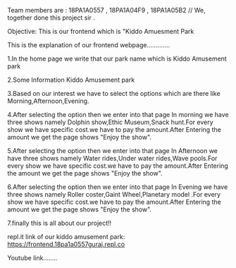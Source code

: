 Team members are : 18PA1A0557 , 18PA1A04F9 , 18PA1A05B2 // We, together done this project sir .

Objective: This is our frontend which is "Kiddo Amuesment Park

This is the explanation of our frontend webpage.............

1.In the home page we write that our park name which is Kiddo Amusement park

2.Some Information Kiddo Amusement park

3.Based on our interest we have to select the options which are there like Morning,Afternoon,Evening.
 
4.After selecting the option then we enter into that page 
          In morning we have three shows namely Dolphin show,Ethic Museum,Snack hunt.For every show we have specific cost.we have to pay the amount.After Entering the amount we get the page shows "Enjoy the show".
          
5.After selecting the option then we enter into that page 
          In Afternoon we have three shows namely Water rides,Under water rides,Wave pools.For every show we have specific cost.we have to pay the amount.After Entering the amount we get the page shows "Enjoy the show".
          
6.After selecting the option then we enter into that page 
          In Evening we have three shows namely Roller coster,Gaint Wheel,Planetary model .For every show we have specific cost.we have to pay the amount.After Entering the amount we get the page shows "Enjoy the show".
      
7.finally this is all about our project!!
 
 
 repl.it link of our kiddo amusement park:
              https://frontend.18pa1a0557guraj.repl.co
   
   
 Youtube link........
 
          
          
